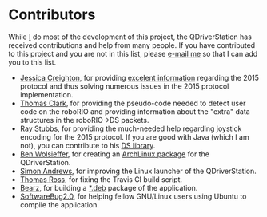 # Contributors

While [I](https://github.com/alex-spataru) do most of the development of this project, the QDriverStation has received contributions and help from many people. If you have contributed to this project and you are not in this list, please [e-mail me](mailto:alex_spataru@outlook.com) so that I can add you to this list.

- [Jessica Creighton](https://github.com/jcreigh), for providing [excelent information](https://github.com/jcreigh/FRCDriverStation/wiki) regarding the 2015 protocol and thus solving numerous issues in the 2015 protocol implementation.
- [Thomas Clark](https://github.com/ThomasJClark), for providing the pseudo-code needed to detect user code on the roboRIO and providing information about the "extra" data structures in the roboRIO->DS packets.
- [Ray Stubbs](https://github.com/raystubbs), for providing the much-needed help regarding joystick encoding for the 2015 protocol. If you are good with Java (which I am not), you can contribute to his [DS library](https://github.com/raystubbs/RioComAPI).
- [Ben Wolsieffer](http://www.chiefdelphi.com/forums/member.php?u=46295), for creating an [ArchLinux package](https://aur.archlinux.org/packages/qdriverstation-git/) for the QDriverStation.
- [Simon Andrews](https://github.com/simon-andrews), for improving the Linux launcher of the QDriverStation.
- [Thomas Ross](https://github.com/thomassross), for fixing the Travis CI build script.
- [Bearz](http://www.chiefdelphi.com/forums/member.php?u=91649), for building a [*.deb](https://drive.google.com/file/d/0BwmIj7Fz03lXZ1JjYnhLVVdRR0E/view?usp=sharing) package of the application.
- [SoftwareBug2.0](http://www.chiefdelphi.com/forums/member.php?u=7765), for helping fellow GNU/Linux users using Ubuntu to compile the application.